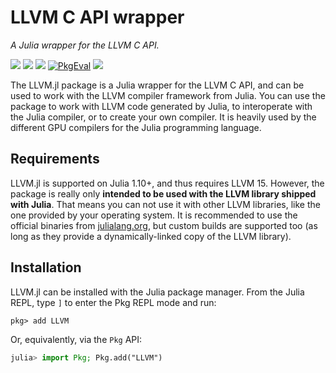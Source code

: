 # LLVM C API wrapper

*A Julia wrapper for the LLVM C API.*

[![][docs-stable-img]][docs-stable-url] [![][docs-dev-img]][docs-dev-url] [![][github-img]][github-url] [![PkgEval][pkgeval-img]][pkgeval-url] [![][codecov-img]][codecov-url]

[docs-stable-img]: https://img.shields.io/badge/docs-stable-blue.svg
[docs-stable-url]: http://JuliaLLVM.github.io/LLVM.jl/stable

[docs-dev-img]: https://img.shields.io/badge/docs-dev-blue.svg
[docs-dev-url]: http://JuliaLLVM.github.io/LLVM.jl/dev

[github-img]: https://github.com/JuliaLLVM/LLVM.jl/actions/workflows/ci.yml/badge.svg
[github-url]: https://github.com/JuliaLLVM/LLVM.jl/actions/workflows/ci.yml

[pkgeval-img]: https://juliaci.github.io/NanosoldierReports/pkgeval_badges/L/LLVM.svg
[pkgeval-url]: https://juliaci.github.io/NanosoldierReports/pkgeval_badges/L/LLVM.html

[codecov-img]: https://codecov.io/gh/JuliaLLVM/LLVM.jl/branch/master/graph/badge.svg
[codecov-url]: https://codecov.io/gh/JuliaLLVM/LLVM.jl

The LLVM.jl package is a Julia wrapper for the LLVM C API, and can be used to work with the
LLVM compiler framework from Julia. You can use the package to work with LLVM code generated
by Julia, to interoperate with the Julia compiler, or to create your own compiler. It is
heavily used by the different GPU compilers for the Julia programming language.


## Requirements

LLVM.jl is supported on Julia 1.10+, and thus requires LLVM 15. However, the package is
really only **intended to be used with the LLVM library shipped with Julia**. That means you
can not use it with other LLVM libraries, like the one provided by your operating system. It
is recommended to use the official binaries from
[julialang.org](https://julialang.org/downloads/), but custom builds are supported too (as
long as they provide a dynamically-linked copy of the LLVM library).


## Installation

LLVM.jl can be installed with the Julia package manager.
From the Julia REPL, type `]` to enter the Pkg REPL mode and run:

```
pkg> add LLVM
```

Or, equivalently, via the `Pkg` API:

```julia
julia> import Pkg; Pkg.add("LLVM")
```
